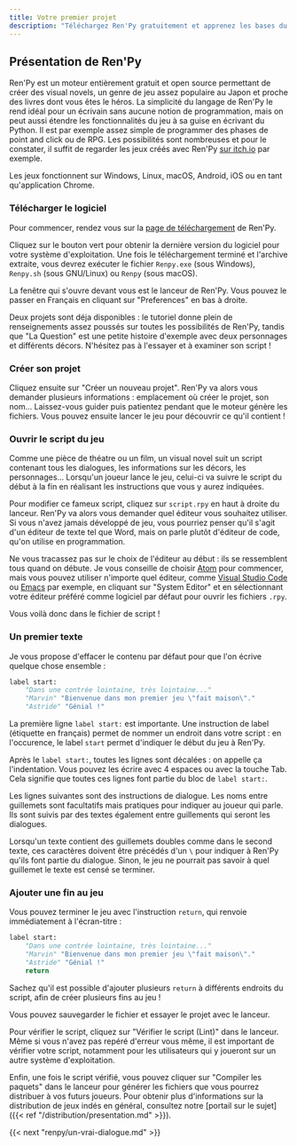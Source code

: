 ```yaml
---
title: Votre premier projet
description: "Téléchargez Ren'Py gratuitement et apprenez les bases du moteur pour créer votre premier projet."
---
```


## Présentation de Ren'Py

Ren'Py est un moteur entièrement gratuit et open source permettant de créer des visual novels, un genre de jeu assez populaire au Japon et proche des livres dont vous êtes le héros. La simplicité du langage de Ren'Py le rend idéal pour un écrivain sans aucune notion de programmation, mais on peut aussi étendre les fonctionnalités du jeu à sa guise en écrivant du Python. Il est par exemple assez simple de programmer des phases de point and click ou de RPG. Les possibilités sont nombreuses et pour le constater, il suffit de regarder les jeux créés avec Ren'Py [sur itch.io](https://itch.io/games/newest/made-with-renpy) par exemple.

Les jeux fonctionnent sur Windows, Linux, macOS, Android, iOS ou en tant qu'application Chrome.

### Télécharger le logiciel

Pour commencer, rendez vous sur la [page de téléchargement](https://renpy.org/latest.html) de Ren'Py.

Cliquez sur le bouton vert pour obtenir la dernière version du logiciel pour votre système d'exploitation. Une fois le téléchargement terminé et l'archive extraite, vous devrez exécuter le fichier `Renpy.exe` (sous Windows), `Renpy.sh` (sous GNU/Linux) ou `Renpy` (sous macOS).

La fenêtre qui s'ouvre devant vous est le lanceur de Ren'Py. Vous pouvez le passer en Français en cliquant sur "Preferences" en bas à droite.

Deux projets sont déja disponibles : le tutoriel donne plein de renseignements assez poussés sur toutes les possibilités de Ren'Py, tandis que "La Question" est une petite histoire d'exemple avec deux personnages et différents décors. N'hésitez pas à l'essayer et à examiner son script !

### Créer son projet

Cliquez ensuite sur "Créer un nouveau projet". Ren'Py va alors vous demander plusieurs informations : emplacement où créer le projet, son nom... Laissez-vous guider puis patientez pendant que le moteur génère les fichiers. Vous pouvez ensuite lancer le jeu pour découvrir ce qu'il contient !

### Ouvrir le script du jeu

Comme une pièce de théatre ou un film, un visual novel suit un script contenant tous les dialogues, les informations sur les décors, les personnages... Lorsqu'un joueur lance le jeu, celui-ci va suivre le script du début à la fin en réalisant les instructions que vous y aurez indiquées.

Pour modifier ce fameux script, cliquez sur `script.rpy` en haut à droite du lanceur. Ren'Py va alors vous demander quel éditeur vous souhaitez utiliser. Si vous n'avez jamais développé de jeu, vous pourriez penser qu'il s'agit d'un éditeur de texte tel que Word, mais on parle plutôt d'éditeur de code, qu'on utilise en programmation.

Ne vous tracassez pas sur le choix de l'éditeur au début : ils se ressemblent tous quand on débute. Je vous conseille de choisir [Atom](https://renpy.org/latest.html) pour commencer, mais vous pouvez utiliser n'importe quel éditeur, comme [Visual Studio Code](https://code.visualstudio.com/) ou [Emacs](https://www.gnu.org/software/emacs/) par exemple, en cliquant sur "System Editor" et en sélectionnant votre éditeur préféré comme logiciel par défaut pour ouvrir les fichiers `.rpy`.

Vous voilà donc dans le fichier de script !

### Un premier texte

Je vous propose d'effacer le contenu par défaut pour que l'on écrive quelque chose ensemble :

```python
label start:
    "Dans une contrée lointaine, très lointaine..."
    "Marvin" "Bienvenue dans mon premier jeu \"fait maison\"."
    "Astride" "Génial !"
```

La première ligne `label start:` est importante. Une instruction de label (étiquette en français) permet de nommer un endroit dans votre script : en l'occurence, le label `start` permet d'indiquer le début du jeu à Ren'Py.

Après le `label start:`, toutes les lignes sont décalées : on appelle ça l'indentation. Vous pouvez les écrire avec 4 espaces ou avec la touche Tab. Cela signifie que toutes ces lignes font partie du bloc de `label start:`.

Les lignes suivantes sont des instructions de dialogue. Les noms entre guillemets sont facultatifs mais pratiques pour indiquer au joueur qui parle. Ils sont suivis par des textes également entre guillements qui seront les dialogues.

Lorsqu'un texte contient des guillemets doubles comme dans le second texte, ces caractères doivent être précédés d'un `\` pour indiquer à Ren'Py qu'ils font partie du dialogue. Sinon, le jeu ne pourrait pas savoir à quel guillemet le texte est censé se terminer.

### Ajouter une fin au jeu

Vous pouvez terminer le jeu avec l'instruction `return`, qui renvoie immédiatement à l'écran-titre :

```python
label start:
    "Dans une contrée lointaine, très lointaine..."
    "Marvin" "Bienvenue dans mon premier jeu \"fait maison\"."
    "Astride" "Génial !"
    return
```


Sachez qu'il est possible d'ajouter plusieurs `return` à différents endroits du script, afin de créer plusieurs fins au jeu !

Vous pouvez sauvegarder le fichier et essayer le projet avec le lanceur.

Pour vérifier le script, cliquez sur "Vérifier le script (Lint)" dans le lanceur. Même si vous n'avez pas repéré d'erreur vous même, il est important de vérifier votre script, notamment pour les utilisateurs qui y joueront sur un autre système d'exploitation.

Enfin, une fois le script vérifié, vous pouvez cliquer sur "Compiler les paquets" dans le lanceur pour générer les fichiers que vous pourrez distribuer à vos futurs joueurs. Pour obtenir plus d'informations sur la distribution de jeux indés en général, consultez notre [portail sur le sujet]({{< ref "/distribution/presentation.md" >}}).

{{< next "renpy/un-vrai-dialogue.md" >}}

